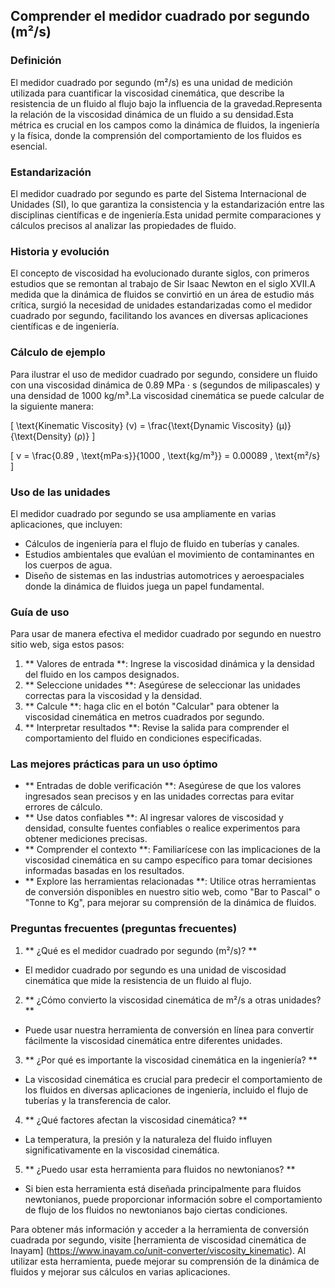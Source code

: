 ## Comprender el medidor cuadrado por segundo (m²/s)

### Definición
El medidor cuadrado por segundo (m²/s) es una unidad de medición utilizada para cuantificar la viscosidad cinemática, que describe la resistencia de un fluido al flujo bajo la influencia de la gravedad.Representa la relación de la viscosidad dinámica de un fluido a su densidad.Esta métrica es crucial en los campos como la dinámica de fluidos, la ingeniería y la física, donde la comprensión del comportamiento de los fluidos es esencial.

### Estandarización
El medidor cuadrado por segundo es parte del Sistema Internacional de Unidades (SI), lo que garantiza la consistencia y la estandarización entre las disciplinas científicas e de ingeniería.Esta unidad permite comparaciones y cálculos precisos al analizar las propiedades de fluido.

### Historia y evolución
El concepto de viscosidad ha evolucionado durante siglos, con primeros estudios que se remontan al trabajo de Sir Isaac Newton en el siglo XVII.A medida que la dinámica de fluidos se convirtió en un área de estudio más crítica, surgió la necesidad de unidades estandarizadas como el medidor cuadrado por segundo, facilitando los avances en diversas aplicaciones científicas e de ingeniería.

### Cálculo de ejemplo
Para ilustrar el uso de medidor cuadrado por segundo, considere un fluido con una viscosidad dinámica de 0.89 MPa · s (segundos de milipascales) y una densidad de 1000 kg/m³.La viscosidad cinemática se puede calcular de la siguiente manera:

\[ \text{Kinematic Viscosity} (ν) = \frac{\text{Dynamic Viscosity} (μ)}{\text{Density} (ρ)} \]

\[ ν = \frac{0.89 \, \text{mPa·s}}{1000 \, \text{kg/m³}} = 0.00089 \, \text{m²/s} \]

### Uso de las unidades
El medidor cuadrado por segundo se usa ampliamente en varias aplicaciones, que incluyen:
- Cálculos de ingeniería para el flujo de fluido en tuberías y canales.
- Estudios ambientales que evalúan el movimiento de contaminantes en los cuerpos de agua.
- Diseño de sistemas en las industrias automotrices y aeroespaciales donde la dinámica de fluidos juega un papel fundamental.

### Guía de uso
Para usar de manera efectiva el medidor cuadrado por segundo en nuestro sitio web, siga estos pasos:
1. ** Valores de entrada **: Ingrese la viscosidad dinámica y la densidad del fluido en los campos designados.
2. ** Seleccione unidades **: Asegúrese de seleccionar las unidades correctas para la viscosidad y la densidad.
3. ** Calcule **: haga clic en el botón "Calcular" para obtener la viscosidad cinemática en metros cuadrados por segundo.
4. ** Interpretar resultados **: Revise la salida para comprender el comportamiento del fluido en condiciones especificadas.

### Las mejores prácticas para un uso óptimo
- ** Entradas de doble verificación **: Asegúrese de que los valores ingresados ​​sean precisos y en las unidades correctas para evitar errores de cálculo.
- ** Use datos confiables **: Al ingresar valores de viscosidad y densidad, consulte fuentes confiables o realice experimentos para obtener mediciones precisas.
- ** Comprender el contexto **: Familiarícese con las implicaciones de la viscosidad cinemática en su campo específico para tomar decisiones informadas basadas en los resultados.
- ** Explore las herramientas relacionadas **: Utilice otras herramientas de conversión disponibles en nuestro sitio web, como "Bar to Pascal" o "Tonne to Kg", para mejorar su comprensión de la dinámica de fluidos.

### Preguntas frecuentes (preguntas frecuentes)

1. ** ¿Qué es el medidor cuadrado por segundo (m²/s)? **
- El medidor cuadrado por segundo es una unidad de viscosidad cinemática que mide la resistencia de un fluido al flujo.

2. ** ¿Cómo convierto la viscosidad cinemática de m²/s a otras unidades? **
- Puede usar nuestra herramienta de conversión en línea para convertir fácilmente la viscosidad cinemática entre diferentes unidades.

3. ** ¿Por qué es importante la viscosidad cinemática en la ingeniería? **
- La viscosidad cinemática es crucial para predecir el comportamiento de los fluidos en diversas aplicaciones de ingeniería, incluido el flujo de tuberías y la transferencia de calor.

4. ** ¿Qué factores afectan la viscosidad cinemática? **
- La temperatura, la presión y la naturaleza del fluido influyen significativamente en la viscosidad cinemática.

5. ** ¿Puedo usar esta herramienta para fluidos no newtonianos? **
- Si bien esta herramienta está diseñada principalmente para fluidos newtonianos, puede proporcionar información sobre el comportamiento de flujo de los fluidos no newtonianos bajo ciertas condiciones.

Para obtener más información y acceder a la herramienta de conversión cuadrada por segundo, visite [herramienta de viscosidad cinemática de Inayam] (https://www.inayam.co/unit-converter/viscosity_kinematic). Al utilizar esta herramienta, puede mejorar su comprensión de la dinámica de fluidos y mejorar sus cálculos en varias aplicaciones.